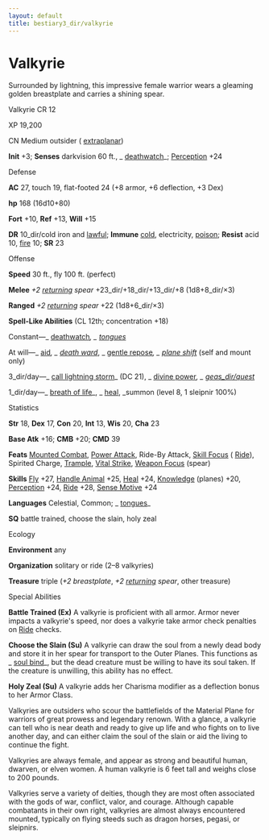 ```yaml
---
layout: default
title: bestiary3_dir/valkyrie
---
```

# Valkyrie

Surrounded by lightning, this impressive female warrior wears a gleaming golden breastplate and carries a shining spear.

Valkyrie CR 12

XP 19,200

CN Medium outsider ( [extraplanar](monsters_dir/creatureTypes#_extraplanar-subtype))

**Init** +3; **Senses** darkvision 60 ft., _ [deathwatch](spells_dir/deathwatch#_deathwatch)_; [Perception](skills_dir/perception#_perception) +24

Defense

**AC** 27, touch 19, flat-footed 24 (+8 armor, +6 deflection, +3 Dex)

**hp** 168 (16d10+80)

**Fort** +10, **Ref** +13, **Will** +15

**DR** 10_dir/cold iron and [lawful](monsters_dir/creatureTypes#_lawful-subtype); **Immune** [cold](monsters_dir/creatureTypes#_cold-subtype), electricity, [poison](monsters_dir/universalMonsterRules#_poison-(ex-or-su)); **Resist** acid 10, [fire](monsters_dir/creatureTypes#_fire-subtype) 10; **SR** 23

Offense

**Speed** 30 ft., fly 100 ft. (perfect)

**Melee** _+2 [returning](magicItems_dir/weapons#_weapons-returning) spear_ +23_dir/+18_dir/+13_dir/+8 (1d8+8_dir/×3)

**Ranged** _+2 [returning](magicItems_dir/weapons#_weapons-returning) spear_ +22 (1d8+6_dir/×3)

**Spell-Like Abilities** (CL 12th; concentration +18)

Constant—_ [deathwatch](spells_dir/deathwatch#_deathwatch)_, _ [tongues](spells_dir/tongues#_tongues)_

At will—_ [aid](spells_dir/aid#_aid)_, _ [death ward](spells_dir/deathWard#_death-ward)_, _ [gentle repose](spells_dir/gentleRepose#_gentle-repose)_, _ [plane shift](spells_dir/planeShift#_plane-shift)_ (self and mount only)

3_dir/day—_ [call lightning storm](spells_dir/callLightningStorm#_call-lightning-storm)_ (DC 21), _ [divine power](spells_dir/divinePower#_divine-power)_, _ [geas_dir/quest](spells_dir/geasQuest#_geas-quest)_

1_dir/day—_ [breath of life](spells_dir/breathOfLife#_breath-of-life)_, _ [heal](spells_dir/heal#_heal), _summon (level 8, 1 sleipnir 100%)

Statistics

**Str** 18, **Dex** 17, **Con** 20, **Int** 13, **Wis** 20, **Cha** 23

**Base Atk** +16; **CMB** +20; **CMD** 39

**Feats** [Mounted Combat](feats#_mounted-combat), [Power Attack](feats#_power-attack), Ride-By Attack, [Skill Focus](feats#_skill-focus) ( [Ride](skills_dir/ride#_ride)), Spirited Charge, [Trample](monsters_dir/universalMonsterRules#_trample), [Vital Strike](feats#_vital-strike), [Weapon Focus](feats#_weapon-focus) (spear)

**Skills** [Fly](skills_dir/fly#_fly) +27, [Handle Animal](skills_dir/handleAnimal#_handle-animal) +25, [Heal](skills_dir/heal#_heal) +24, [Knowledge](skills_dir/knowledge#_knowledge) (planes) +20, [Perception](skills_dir/perception#_perception) +24, [Ride](skills_dir/ride#_ride) +28, [Sense Motive](skills_dir/senseMotive#_sense-motive) +24

**Languages** Celestial, Common; _ [tongues](spells_dir/tongues#_tongues)_

**SQ** battle trained, choose the slain, holy zeal

Ecology

**Environment** any

**Organization** solitary or ride (2–8 valkyries)

**Treasure** triple (_+2 breastplate_, _+2 [returning](magicItems_dir/weapons#_weapons-returning) spear_, other treasure)

Special Abilities

**Battle Trained (Ex)** A valkyrie is proficient with all armor. Armor never impacts a valkyrie's speed, nor does a valkyrie take armor check penalties on [Ride](skills_dir/ride#_ride) checks.

**Choose the Slain (Su)** A valkyrie can draw the soul from a newly dead body and store it in her spear for transport to the Outer Planes. This functions as _ [soul bind](spells_dir/soulBind#_soul-bind)_, but the dead creature must be willing to have its soul taken. If the creature is unwilling, this ability has no effect.

**Holy Zeal (Su)** A valkyrie adds her Charisma modifier as a deflection bonus to her Armor Class.

Valkyries are outsiders who scour the battlefields of the Material Plane for warriors of great prowess and legendary renown. With a glance, a valkyrie can tell who is near death and ready to give up life and who fights on to live another day, and can either claim the soul of the slain or aid the living to continue the fight.

Valkyries are always female, and appear as strong and beautiful human, dwarven, or elven women. A human valkyrie is 6 feet tall and weighs close to 200 pounds.

Valkyries serve a variety of deities, though they are most often associated with the gods of war, conflict, valor, and courage. Although capable combatants in their own right, valkyries are almost always encountered mounted, typically on flying steeds such as dragon horses, pegasi, or sleipnirs.

